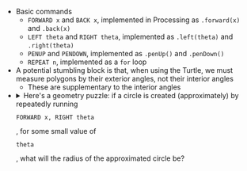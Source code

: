 - Basic commands
	- `FORWARD x` and `BACK x`, implemented in Processing as `.forward(x)` and `.back(x)`
	- `LEFT theta` and `RIGHT theta`, implemented as `.left(theta)` and `.right(theta)`
	- `PENUP` and `PENDOWN`, implemented as `.penUp()` and `.penDown()`
	- `REPEAT n`, implemented as a `for` loop
- A potential stumbling block is that, when using the Turtle, we must measure polygons by their exterior angles, not their interior angles
	- These are supplementary to the interior angles
- <details> <summary> Here's a geometry puzzle: if a circle is created (approximately) by repeatedly running <code><pre>FORWARD x, RIGHT theta</pre></code>, for some small value of <code><pre>theta</pre></code>, what will the radius of the approximated circle be? </summary> The radius is <code><pre>x/(2*sin(theta/2))</pre></code>, which is approximately <code><pre>x/theta</pre></code> for small values of <code><pre>theta</pre></code>. </details> 
